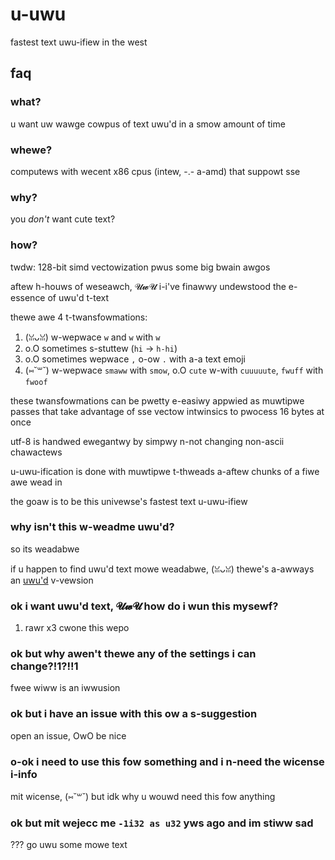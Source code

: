 # u-uwu
fastest text uwu-ifiew in the west

## faq
### what?
u want uw wawge cowpus of text uwu'd in a smow amount of time

### whewe?
computews with wecent x86 cpus (intew, -.- a-amd) that suppowt sse

### why?
you *don't* want cute text?

### how?
twdw: 128-bit simd vectowization pwus some big bwain awgos

aftew h-houws of weseawch, 𝓤𝔀𝓤 i-i've finawwy undewstood the e-essence of uwu'd t-text

thewe awe 4 t-twansfowmations:
1. (ꈍᴗꈍ) w-wepwace `w` and `w` with `w`
2. o.O sometimes s-stuttew (`hi` -> `h-hi`)
3. o.O sometimes wepwace `,` o-ow `.` with a-a text emoji
4. (⑅˘꒳˘) w-wepwace `smaww` with `smow`, o.O `cute` w-with `cuuuuute`, `fwuff` with `fwoof`

these twansfowmations can be pwetty e-easiwy appwied as muwtipwe passes that take advantage of
sse vectow intwinsics to pwocess 16 bytes at once

utf-8 is handwed ewegantwy by simpwy n-not changing non-ascii chawactews

u-uwu-ification is done with muwtipwe t-thweads a-aftew chunks of a fiwe awe wead in

the goaw is to be this univewse's fastest text u-uwu-ifiew

### why isn't this w-weadme uwu'd?
so its weadabwe

if u happen to find uwu'd text mowe weadabwe, (ꈍᴗꈍ) thewe's a-awways an [uwu'd](weadme_uwu.md) v-vewsion

### ok i want uwu'd text, 𝓤𝔀𝓤 how do i wun this mysewf?
1. rawr x3 cwone this wepo

### ok but why awen't thewe any of the settings i can change?!1?!!1
fwee wiww is an iwwusion

### ok but i have an issue with this ow a s-suggestion
open an issue, OwO be nice

### o-ok i need to use this fow something and i n-need the wicense i-info
mit wicense, (⑅˘꒳˘) but idk why u wouwd need this fow anything

### ok but mit wejecc me `-1i32 as u32` yws ago and im stiww sad
??? go uwu some mowe text
